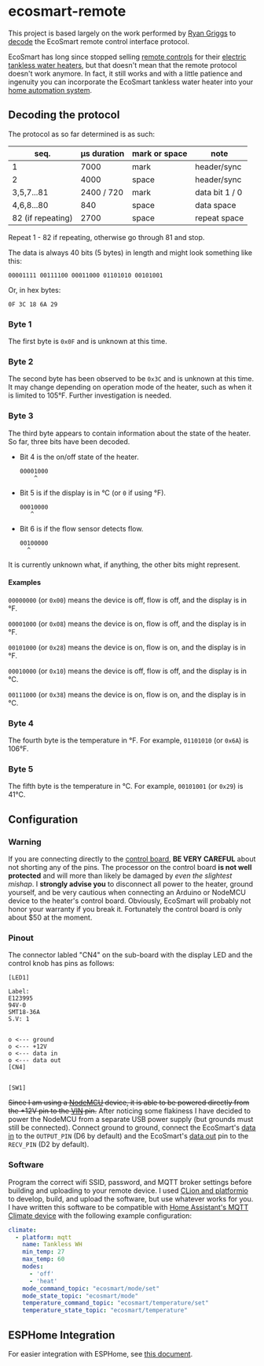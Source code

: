 # ecosmart-remote

This project is based largely on the work performed by [Ryan Griggs](https://github.com/ryangriggs/EcoSmartLib) to [decode](https://electronics.stackexchange.com/questions/233374/reverse-engineering-asynchronous-serial-protocol-for-ecosmart-tankless-water-hea) the EcoSmart remote control interface protocol.

EcoSmart has long since stopped selling [remote controls](https://www.amazon.com/Ecosmart-US-ECO-RC-Control/dp/B005R41ZAS) for their [electric tankless water heaters](https://www.ecosmartus.com/), but that doesn't mean that the remote protocol doesn't work anymore. In fact, it still works and with a little patience and ingenuity you can incorporate the EcoSmart tankless water heater into your [home automation system](https://www.home-assistant.io/).

## Decoding the protocol

The protocol as so far determined is as such:

seq.              | µs duration | mark or space | note
------------------|-------------|---------------|------
1                 | 7000        | mark          | header/sync
2                 | 4000        | space         | header/sync
3,5,7...81        | 2400 / 720  | mark          | data bit 1 / 0
4,6,8...80        | 840         | space         | data space
82 (if repeating) | 2700        | space         | repeat space

Repeat 1 - 82 if repeating, otherwise go through 81 and stop.

The data is always 40 bits (5 bytes) in length and might look something like this:

```
00001111 00111100 00011000 01101010 00101001
```

Or, in hex bytes:

```
0F 3C 18 6A 29
```

### Byte 1
The first byte is `0x0F` and is unknown at this time.

### Byte 2

The second byte has been observed to be `0x3C` and is unknown at this time. It may change depending on operation mode of the heater, such as when it is limited to 105°F. Further investigation is needed.

### Byte 3

The third byte appears to contain information about the state of the heater.
So far, three bits have been decoded.

*  Bit 4 is the on/off state of the heater.
   ```
   00001000
       ^
   ```

*  Bit 5 is if the display is in °C (or `0` if using °F).
   ```
   00010000
      ^
   ```

*  Bit 6 is if the flow sensor detects flow.
   ```
   00100000
     ^
   ```

It is currently unknown what, if anything, the other bits might represent.

#### Examples

`00000000` (or `0x00`) means the device is off, flow is off, and
the display is in °F.

`00001000` (or `0x08`) means the device is on, flow is off, and
the display is in °F.

`00101000` (or `0x28`) means the device is on, flow is on, and
the display is in °F.

`00010000` (or `0x10`) means the device is off, flow is off, and
the display is in °C.

`00111000` (or `0x38`) means the device is on, flow is on, and
the display is in °C.

### Byte 4

The fourth byte is the temperature in °F. For example, `01101010` (or `0x6A`) is 106°F.

### Byte 5

The fifth byte is the temperature in °C. For example, `00101001` (or `0x29`) is 41°C.



## Configuration

### Warning

If you are connecting directly to the [control board](https://www.amazon.com/Ecosmart-CB-QC-MEDLRG-Control/dp/B00Z0Z6HMU), **BE VERY CAREFUL** about not shorting any of the pins. The processor on the control board **is not well protected** and will more than likely be damaged by _even the slightest mishap_. I **strongly advise you** to disconnect all power to the heater, ground yourself, and be very cautious when connecting an Arduino or NodeMCU device to the heater's control board. Obviously, EcoSmart will probably not honor your warranty if you break it. Fortunately the control board is only about $50 at the moment.

### Pinout

The connector labled "CN4" on the sub-board with the display LED and the control knob has pins as follows:

```
[LED1]	

Label:
E123995
94V-0
SMT18-36A
S.V: 1


o <--- ground
o <--- +12V
o <--- data in
o <--- data out
[CN4]


[SW1]
```

~~Since I am using a [NodeMCU](https://www.amazon.com/HiLetgo-Internet-Development-Wireless-Micropython/dp/B010N1SPRK) device, it is able to be powered directly from the +12V pin to the <u>VIN</u> pin.~~ After noticing some flakiness I have decided to power the NodeMCU from a separate USB power supply (but grounds must still be connected). Connect ground to ground, connect the EcoSmart's <u>data in</u> to the `OUTPUT_PIN` (D6 by default) and the EcoSmart's <u>data out</u> pin to the `RECV_PIN` (D2 by default).

### Software

Program the correct wifi SSID, password, and MQTT broker settings before building and uploading to your remote device. I used [CLion and platformio](http://docs.platformio.org/en/latest/ide/clion.html) to develop, build, and upload the software, but use whatever works for you. I have written this software to be compatible with [Home Assistant's MQTT Climate device](https://www.home-assistant.io/components/climate.mqtt/) with the following example configuration:

```yaml
climate:
  - platform: mqtt
    name: Tankless WH
    min_temp: 27
    max_temp: 60
    modes:
      - 'off'
      - 'heat'
    mode_command_topic: "ecosmart/mode/set"
    mode_state_topic: "ecosmart/mode"
    temperature_command_topic: "ecosmart/temperature/set"
    temperature_state_topic: "ecosmart/temperature"
```

## ESPHome Integration

For easier integration with ESPHome, see [this document](esphome/README.md).